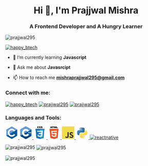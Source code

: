 <!-- ![MasterHead](https://camo.githubusercontent.com/2770cb93e25ba3e15252be2731557b4365b1224da5fce00750570fc5b22d9441/68747470733a2f2f7777772e61726b61736f667477617265732e636f6d2f626c6f672f77702d636f6e74656e742f75706c6f6164732f323032312f30312f6865616465725f62616e6e65722d322e6a7067) -->

<h1 align="center">Hi 👋, I'm Prajjwal Mishra</h1>
<h3 align="center">A Frontend Developer and A Hungry Learner</h3>
<!-- <img align="right" alt="coding" width="400" src="https://camo.githubusercontent.com/505c2c03a5b20dcc664ce9a0dbdce638ea0a8a85fc39e613c0f4a2f545dd67b1/68747470733a2f2f6d69726f2e6d656469756d2e636f6d2f6d61782f3638302f302a37513379765349765f7430696f4a2d5a2e676966">
 -->
<p align="left"> <img src="https://komarev.com/ghpvc/?username=prajjwal295&label=Profile%20views&color=0e75b6&style=flat" alt="prajjwal295" /> </p>

<p align="left"> <a href="https://twitter.com/happy_btech" target="blank"><img src="https://img.shields.io/twitter/follow/happy_btech?logo=twitter&style=for-the-badge" alt="happy_btech" /></a> </p>

- 🌱 I’m currently learning **Javascript**

- 💬 Ask me about **Javasrcipt**

- 📫 How to reach me **mishraprajjwal295@gmail.com**

<h3 align="left">Connect with me:</h3>
<p align="left">
<a href="https://twitter.com/happy_btech" target="blank"><img align="center" src="https://raw.githubusercontent.com/rahuldkjain/github-profile-readme-generator/master/src/images/icons/Social/twitter.svg" alt="happy_btech" height="30" width="40" /></a>
<a href="https://instagram.com/prajjwal295" target="blank"><img align="center" src="https://raw.githubusercontent.com/rahuldkjain/github-profile-readme-generator/master/src/images/icons/Social/instagram.svg" alt="prajjwal295" height="30" width="40" /></a>
<a href="https://www.hackerrank.com/prajjwal295" target="blank"><img align="center" src="https://raw.githubusercontent.com/rahuldkjain/github-profile-readme-generator/master/src/images/icons/Social/hackerrank.svg" alt="prajjwal295" height="30" width="40" /></a>
</p>

<h3 align="left">Languages and Tools:</h3>
<p align="left"> <a href="https://www.cprogramming.com/" target="_blank" rel="noreferrer"> <img src="https://raw.githubusercontent.com/devicons/devicon/master/icons/c/c-original.svg" alt="c" width="40" height="40"/> </a> <a href="https://www.w3schools.com/cpp/" target="_blank" rel="noreferrer"> <img src="https://raw.githubusercontent.com/devicons/devicon/master/icons/cplusplus/cplusplus-original.svg" alt="cplusplus" width="40" height="40"/> </a> <a href="https://www.w3schools.com/css/" target="_blank" rel="noreferrer"> <img src="https://raw.githubusercontent.com/devicons/devicon/master/icons/css3/css3-original-wordmark.svg" alt="css3" width="40" height="40"/> </a> <a href="https://www.w3.org/html/" target="_blank" rel="noreferrer"> <img src="https://raw.githubusercontent.com/devicons/devicon/master/icons/html5/html5-original-wordmark.svg" alt="html5" width="40" height="40"/> </a> <a href="https://developer.mozilla.org/en-US/docs/Web/JavaScript" target="_blank" rel="noreferrer"> <img src="https://raw.githubusercontent.com/devicons/devicon/master/icons/javascript/javascript-original.svg" alt="javascript" width="40" height="40"/> </a> <a href="https://www.python.org" target="_blank" rel="noreferrer"> <img src="https://raw.githubusercontent.com/devicons/devicon/master/icons/python/python-original.svg" alt="python" width="40" height="40"/> </a> <a href="https://reactnative.dev/" target="_blank" rel="noreferrer"> <img src="https://reactnative.dev/img/header_logo.svg" alt="reactnative" width="40" height="40"/> </a> </p>

<p><img align="left" src="https://github-readme-stats.vercel.app/api/top-langs?username=prajjwal295&show_icons=true&locale=en&layout=compact" alt="prajjwal295" /></p>

<p>&nbsp;<img align="center" src="https://github-readme-stats.vercel.app/api?username=prajjwal295&show_icons=true&locale=en" alt="prajjwal295" /></p>

<p><img align="center" src="https://github-readme-streak-stats.herokuapp.com/?user=prajjwal295&" alt="prajjwal295" /></p>
